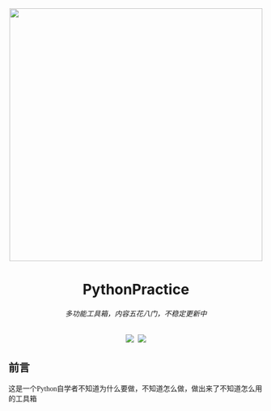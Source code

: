 <div align=center><img src="https://ftp.bmp.ovh/imgs/2020/08/46341119c90d5ae8.png" width="500px" heigth = "200px"></div>  

<h1 align="center">PythonPractice</h1>  
<h6 align="center">多功能工具箱，内容五花八门，不稳定更新中</h6>
<div align=center><img src="https://img.shields.io/badge/Language-Python-yellow.svg">&nbsp;&nbsp;<img src="https://img.shields.io/badge/Author-Am0xil-blue.svg"></div>  
  
## 前言
<font face="微软雅黑">这是一个Python自学者不知道为什么要做，不知道怎么做，做出来了不知道怎么用的工具箱</font>

